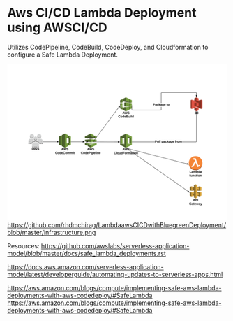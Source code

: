 # Aws CI/CD Lambda Deployment using AWSCI/CD
Utilizes CodePipeline, CodeBuild, CodeDeploy, and Cloudformation to configure a Safe Lambda Deployment.

![alt text](https://github.com/rhdmchirag/LambdaawsCICDwithBluegreenDeployment/blob/master/infrastructure.png?raw=true)
https://github.com/rhdmchirag/LambdaawsCICDwithBluegreenDeployment/blob/master/infrastructure.png



Resources:
https://github.com/awslabs/serverless-application-model/blob/master/docs/safe_lambda_deployments.rst

https://docs.aws.amazon.com/serverless-application-model/latest/developerguide/automating-updates-to-serverless-apps.html

https://aws.amazon.com/blogs/compute/implementing-safe-aws-lambda-deployments-with-aws-codedeploy/#SafeLambda
https://aws.amazon.com/blogs/compute/implementing-safe-aws-lambda-deployments-with-aws-codedeploy/#SafeLambda
